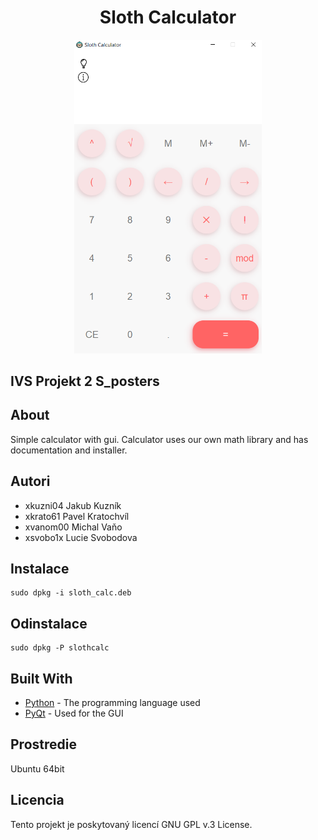 <div align="center">
    <h1>Sloth Calculator</h1>
    <p>
    <img src="screenshot.png" width="300" height="auto">
    <br>
    </p>
</div>

## IVS Projekt 2 S_posters

## About 
Simple calculator with gui. 
Calculator uses our own math library and has documentation and installer. 

Autori
------
- xkuzni04 Jakub Kuzník 
- xkrato61 Pavel Kratochvíl 
- xvanom00 Michal Vaňo
- xsvobo1x Lucie Svobodova


## Instalace
```
sudo dpkg -i sloth_calc.deb
```

## Odinstalace
```
sudo dpkg -P slothcalc
```

## Built With

* [Python](https://www.python.org/) - The programming language used
* [PyQt](https://wiki.python.org/moin/PyQt) - Used for the GUI

Prostredie
---------
Ubuntu 64bit

Licencia
-------
Tento projekt je poskytovaný licencí GNU GPL v.3 License.
